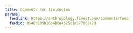 ```yaml
---
title: Comments for fieldnotes
params:
  feedlink: https://anthropology.fivest.one/comments/feed
  feedid: 0546b199b16b4b8a4325c1a577669a2d
---
```

